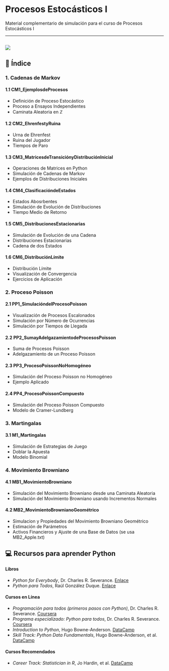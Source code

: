 # Procesos Estocásticos I

Material complementario de simulación para el curso de Procesos Estocásticos I

---
![](https://media.tenor.com/_DKcSyv08fEAAAAM/movimento-browniano.gif)
---

## 📂 Índice

### 1. Cadenas de Markov
#### 1.1 CM1_EjemplosdeProcesos
* Definición de Proceso Estocástico
* Proceso a Ensayos Independientes
* Caminata Aleatoria en $\mathbb{Z}$
#### 1.2 CM2_EhrenfestyRuina
* Urna de Ehrenfest
* Ruina del Jugador
* Tiempos de Paro
#### 1.3 CM3_MatricesdeTransiciónyDistribuciónInicial
* Operaciones de Matrices en Python
* Simulación de Cadenas de Markov
* Ejemplos de Distribuciones Iniciales
#### 1.4 CM4_ClasificacióndeEstados
* Estados Abosrbentes
* Simulación de Evolución de Distribuciones
* Tiempo Medio de Retorno
#### 1.5 CM5_DistribucionesEstacionarias
* Simulación de Evolución de una Cadena
* Distribuciones Estacionarias
* Cadena de dos Estados
#### 1.6 CM6_DistribuciónLímite
* Distribución Límite
* Visualización de Convergencia
* Ejercicios de Aplicación

### 2. Proceso Poisson
#### 2.1 PP1_SimulacióndelProcesoPoisson
* Visualización de Procesos Escalonados
* Simulación por Número de Ocurrencias
* Simulación por Tiempos de Llegada
#### 2.2 PP2_SumayAdelgazamientodeProcesosPoisson
* Suma de Procesos Poisson
* Adelgazamiento de un Proceso Poisson
#### 2.3 PP3_ProcesoPoissonNoHomogéneo
* Simulación del Proceso Poisson no Homogéneo
* Ejemplo Aplicado
#### 2.4 PP4_ProcesoPoissonCompuesto
* Simulación del Proceso Poisson Compuesto
* Modelo de Cramer-Lundberg

### 3. Martingalas
#### 3.1 M1_Martingalas
* Simulación de Estrategias de Juego
* Doblar la Apuesta
* Modelo Binomial

### 4. Movimiento Browniano
#### 4.1 MB1_MovimientoBrowniano
* Simulación del Movimiento Browniano desde una Caminata Aleatoria
* Simulación del Movimiento Browniano usando Incrementos Normales
#### 4.2 MB2_MovimientoBrownianoGeométrico
* Simulacion y Propiedades del Movimiento Browniano Geométrico
* Estimación de Parámetros
* Activos Financieros y Ajuste de una Base de Datos (se usa MB2_Apple.txt)

## 💻 Recursos para aprender Python

#### Libros
* *Python for Everybody*, Dr. Charles R. Severance. [Enlace](https://do1.dr-chuck.com/pythonlearn/EN_us/pythonlearn.pdf)
* *Python para Todos*, Raúl González Duque. [Enlace](https://persoal.citius.usc.es/eva.cernadas/informaticaparacientificos/material/libros/Python%20para%20todos.pdf)

#### Cursos en Línea
* *Programación para todos (primeros pasos con Python)*, Dr. Charles R. Severance. [Coursera](https://www.coursera.org/learn/python?specialization=python)
* *Programa especializado: Python para todos*, Dr. Charles R. Severance. [Coursera](https://www.coursera.org/specializations/python)
* *Introduction to Python*, Hugo Bowne-Anderson. [DataCamp](https://app.datacamp.com/learn/courses/intro-to-python-for-data-science)
* *Skill Track: Python Data Fundamentals*, Hugo Bowne-Anderson, et al. [DataCamp](https://app.datacamp.com/learn/skill-tracks/python-data-fundamentals)

#### Cursos Recomendados
* *Career Track: Statistician in R*, Jo Hardin, et al. [DataCamp](https://app.datacamp.com/learn/career-tracks/statistician-with-r)






